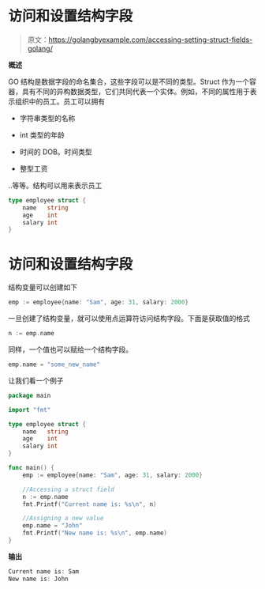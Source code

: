 # 访问和设置结构字段

> 原文：<https://golangbyexample.com/accessing-setting-struct-fields-golang/>

**概述**

GO 结构是数据字段的命名集合，这些字段可以是不同的类型。Struct 作为一个容器，具有不同的异构数据类型，它们共同代表一个实体。例如，不同的属性用于表示组织中的员工。员工可以拥有

*   字符串类型的名称

*   int 类型的年龄

*   时间的 DOB。时间类型

*   整型工资

..等等。结构可以用来表示员工

```go
type employee struct {
    name   string
    age    int
    salary int
}
```

# **访问和设置结构字段**

结构变量可以创建如下

```go
emp := employee{name: "Sam", age: 31, salary: 2000}
```

一旦创建了结构变量，就可以使用点运算符访问结构字段。下面是获取值的格式

```go
n := emp.name
```

同样，一个值也可以赋给一个结构字段。

```go
emp.name = "some_new_name"
```

让我们看一个例子

```go
package main

import "fmt"

type employee struct {
    name   string
    age    int
    salary int
}

func main() {
    emp := employee{name: "Sam", age: 31, salary: 2000}

    //Accessing a struct field
    n := emp.name
    fmt.Printf("Current name is: %s\n", n)

    //Assigning a new value
    emp.name = "John"
    fmt.Printf("New name is: %s\n", emp.name)
}
```

**输出**

```go
Current name is: Sam
New name is: John
```